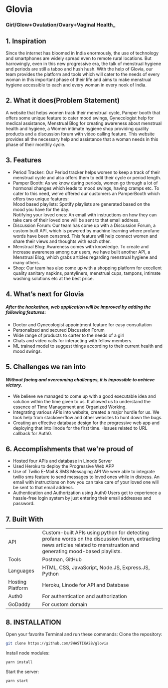 # Glovia
### Girl/Glow+Ovulation/Ovary+Vaginal Health_

## 1. Inspiration
Since the internet has bloomed in India enormously, the use of technology and smartphones are widely spread even to remote rural locations. 
But harrowingly, even in this new progressive era, the talk of menstrual hygiene and periods are still a taboo and hush hush. 
With the help of Glovia, our team provides the platform and tools which will cater to the needs of every woman in this important phase of their life and aims to make menstrual hygiene accessible to each and every woman in every nook of India. 

## 2. What it does(Problem Statement)
 A website that helps women track their menstrual cycle, Pamper booth that offers some unique feature to cater mood swings, Gynecologist help for medical assistance, Menstrual Blog for creating awareness about menstrual health and hygiene, a Women intimate hygiene shop providing quality products and a discussion forum with video calling feature. 
 This website provides all the necessary help and assistance that a woman needs in this phase of their monthly cycle.
## 3. Features 
- Period Tracker: Our Period tracker helps women to keep a track of their menstrual cycle and also offers them to edit their cycle or period length. 
- Pamper Booth: As we know during periods, women go through a lot of hormonal changes which leads to mood swings, having cramps etc. To cater to this need, we’ve offered our customers an PamperBooth which offers two unique features:                                                
Mood based playlists: Spotify playlists are generated based on the mood you have for the day.                                                                                      
Notifying your loved ones: An email with instructions on how they can take care of their loved one will be sent to that email address.
- Discussion Forum: Our team has come up with a Discussion Forum, a custom built API, which is powered by machine learning where profane words have been censored. This feature will help connect women and share their views and thoughts with each other.
- Menstrual Blog: Awareness comes with knowledge. To create and increase awareness among our users, we have built another API, a Menstrual Blog, which grabs articles regarding menstrual hygiene and many others.
- Shop: Our team has also come up with a shopping platform for excellent quality sanitary napkins, pantyliners, menstrual cups, tampons, intimate washing solutions etc at the best price.

## 4. What’s next for Glovia
##### After the hackathon, web application will be improved by adding the following features:
- Doctor and Gynecologist appointment feature for easy consultation 
- Personalized and secured Discussion Forum
- Wide range of products to carter to the needs of a girl
- Chats and video calls for interacting with fellow members.
- ML trained model to suggest things according to their current health and mood swings.

## 5. Challenges we ran into
#### _Without facing and overcoming challenges, it is impossible to achieve victory._
- We believe we managed to come up with a good executable idea and solution within the time given to us. It allowed us to understand the essence of Time Management and Organized Working.
- Integrating various APIs into website, created a major hurdle for us. We took help from stackoverflow and other websites to hunt down the bugs.
- Creating an effective database design for the progressive web app and deploying that into linode for the first time.
-Issues related to URL callback for Auth0. 




## 6. Accomplishments that we're proud of
- Hosted four APIs and database in Linode Server
- Used Heroku to deploy the Progressive Web APP
- Use of Twilio E-Mail & SMS Messaging API
We were able to integrate twilio sms feature to send messages to loved ones while in distress.
An email with instructions on how you can take care of your loved one will be sent to that email address. 
- Authentication and Authorization using Auth0
Users get to experience a hassle-free login system by just entering their email addresses and password.



## 7. Built With
|  | |
| ------ | ------ |
| API | Custom-built APIs using python for detecting profane words on the discussion forum, extracting news articles related to menstruation and generating mood-based playlists.|
| Tools | Postman, GitHub |
| Languages | HTML, CSS, JavaScript, Node.JS, Express.JS, Python |
|Hosting Platform | Heroku, Linode for API and Database |
| Auth0 | For authentication and authorization |
| GoDaddy | For custom domain |




## 8. INSTALLATION

Open your favorite Terminal and run these commands:
Clone the repository: 
```sh
git clone https://github.com/SWASTIKA28/glovia
```

Install node modules: 
```sh
yarn install
```
Start the server: 
```sh
yarn start
```
